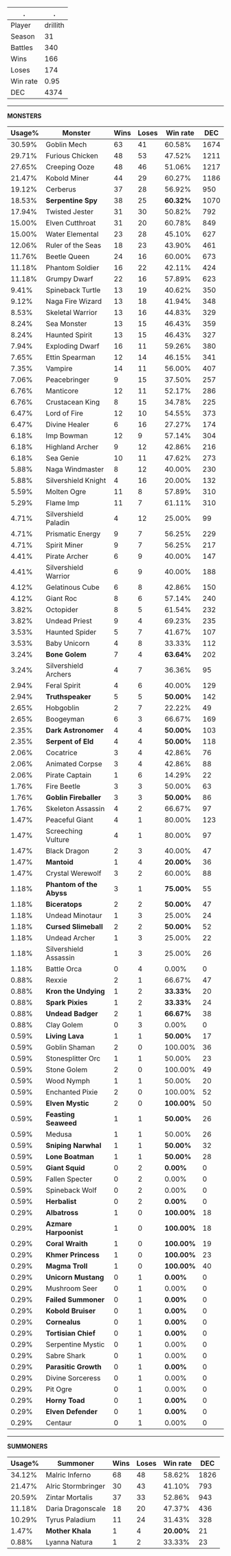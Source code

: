 .|.
|-|-
Player|drillith
Season|31
Battles|340
Wins|166
Loses|174
Win rate|0.95
DEC|4374

---
**MONSTERS**

Usage%|Monster|Wins|Loses|Win rate|DEC|
-|-|-|-|-|-|
30.59%|Goblin Mech|63|41|60.58%|1674|
29.71%|Furious Chicken|48|53|47.52%|1211|
27.65%|Creeping Ooze|48|46|51.06%|1217|
21.47%|Kobold Miner|44|29|60.27%|1186|
19.12%|Cerberus|37|28|56.92%|950|
18.53%|**Serpentine Spy**|38|25|**60.32%**|1070|
17.94%|Twisted Jester|31|30|50.82%|792|
15.00%|Elven Cutthroat|31|20|60.78%|849|
15.00%|Water Elemental|23|28|45.10%|627|
12.06%|Ruler of the Seas|18|23|43.90%|461|
11.76%|Beetle Queen|24|16|60.00%|673|
11.18%|Phantom Soldier|16|22|42.11%|424|
11.18%|Grumpy Dwarf|22|16|57.89%|623|
9.41%|Spineback Turtle|13|19|40.62%|350|
9.12%|Naga Fire Wizard|13|18|41.94%|348|
8.53%|Skeletal Warrior|13|16|44.83%|329|
8.24%|Sea Monster|13|15|46.43%|359|
8.24%|Haunted Spirit|13|15|46.43%|327|
7.94%|Exploding Dwarf|16|11|59.26%|380|
7.65%|Ettin Spearman|12|14|46.15%|341|
7.35%|Vampire|14|11|56.00%|407|
7.06%|Peacebringer|9|15|37.50%|257|
6.76%|Manticore|12|11|52.17%|286|
6.76%|Crustacean King|8|15|34.78%|225|
6.47%|Lord of Fire|12|10|54.55%|373|
6.47%|Divine Healer|6|16|27.27%|174|
6.18%|Imp Bowman|12|9|57.14%|304|
6.18%|Highland Archer|9|12|42.86%|216|
6.18%|Sea Genie|10|11|47.62%|273|
5.88%|Naga Windmaster|8|12|40.00%|230|
5.88%|Silvershield Knight|4|16|20.00%|132|
5.59%|Molten Ogre|11|8|57.89%|310|
5.29%|Flame Imp|11|7|61.11%|310|
4.71%|Silvershield Paladin|4|12|25.00%|99|
4.71%|Prismatic Energy|9|7|56.25%|229|
4.71%|Spirit Miner|9|7|56.25%|217|
4.41%|Pirate Archer|6|9|40.00%|147|
4.41%|Silvershield Warrior|6|9|40.00%|188|
4.12%|Gelatinous Cube|6|8|42.86%|150|
4.12%|Giant Roc|8|6|57.14%|240|
3.82%|Octopider|8|5|61.54%|232|
3.82%|Undead Priest|9|4|69.23%|235|
3.53%|Haunted Spider|5|7|41.67%|107|
3.53%|Baby Unicorn|4|8|33.33%|112|
3.24%|**Bone Golem**|7|4|**63.64%**|202|
3.24%|Silvershield Archers|4|7|36.36%|95|
2.94%|Feral Spirit|4|6|40.00%|129|
2.94%|**Truthspeaker**|5|5|**50.00%**|142|
2.65%|Hobgoblin|2|7|22.22%|49|
2.65%|Boogeyman|6|3|66.67%|169|
2.35%|**Dark Astronomer**|4|4|**50.00%**|103|
2.35%|**Serpent of Eld**|4|4|**50.00%**|118|
2.06%|Cocatrice|3|4|42.86%|76|
2.06%|Animated Corpse|3|4|42.86%|88|
2.06%|Pirate Captain|1|6|14.29%|22|
1.76%|Fire Beetle|3|3|50.00%|63|
1.76%|**Goblin Fireballer**|3|3|**50.00%**|86|
1.76%|Skeleton Assassin|4|2|66.67%|97|
1.47%|Peaceful Giant|4|1|80.00%|123|
1.47%|Screeching Vulture|4|1|80.00%|97|
1.47%|Black Dragon|2|3|40.00%|47|
1.47%|**Mantoid**|1|4|**20.00%**|36|
1.47%|Crystal Werewolf|3|2|60.00%|88|
1.18%|**Phantom of the Abyss**|3|1|**75.00%**|55|
1.18%|**Biceratops**|2|2|**50.00%**|47|
1.18%|Undead Minotaur|1|3|25.00%|24|
1.18%|**Cursed Slimeball**|2|2|**50.00%**|52|
1.18%|Undead Archer|1|3|25.00%|22|
1.18%|Silvershield Assassin|1|3|25.00%|26|
1.18%|Battle Orca|0|4|0.00%|0|
0.88%|Rexxie|2|1|66.67%|47|
0.88%|**Kron the Undying**|1|2|**33.33%**|20|
0.88%|**Spark Pixies**|1|2|**33.33%**|24|
0.88%|**Undead Badger**|2|1|**66.67%**|38|
0.88%|Clay Golem|0|3|0.00%|0|
0.59%|**Living Lava**|1|1|**50.00%**|17|
0.59%|Goblin Shaman|2|0|100.00%|36|
0.59%|Stonesplitter Orc|1|1|50.00%|23|
0.59%|Stone Golem|2|0|100.00%|49|
0.59%|Wood Nymph|1|1|50.00%|20|
0.59%|Enchanted Pixie|2|0|100.00%|52|
0.59%|**Elven Mystic**|2|0|**100.00%**|50|
0.59%|**Feasting Seaweed**|1|1|**50.00%**|26|
0.59%|Medusa|1|1|50.00%|26|
0.59%|**Sniping Narwhal**|1|1|**50.00%**|32|
0.59%|**Lone Boatman**|1|1|**50.00%**|28|
0.59%|**Giant Squid**|0|2|**0.00%**|0|
0.59%|Fallen Specter|0|2|0.00%|0|
0.59%|Spineback Wolf|0|2|0.00%|0|
0.59%|**Herbalist**|0|2|**0.00%**|0|
0.29%|**Albatross**|1|0|**100.00%**|18|
0.29%|**Azmare Harpoonist**|1|0|**100.00%**|18|
0.29%|**Coral Wraith**|1|0|**100.00%**|19|
0.29%|**Khmer Princess**|1|0|**100.00%**|23|
0.29%|**Magma Troll**|1|0|**100.00%**|40|
0.29%|**Unicorn Mustang**|0|1|**0.00%**|0|
0.29%|Mushroom Seer|0|1|0.00%|0|
0.29%|**Failed Summoner**|0|1|**0.00%**|0|
0.29%|**Kobold Bruiser**|0|1|**0.00%**|0|
0.29%|**Cornealus**|0|1|**0.00%**|0|
0.29%|**Tortisian Chief**|0|1|**0.00%**|0|
0.29%|Serpentine Mystic|0|1|0.00%|0|
0.29%|Sabre Shark|0|1|0.00%|0|
0.29%|**Parasitic Growth**|0|1|**0.00%**|0|
0.29%|Divine Sorceress|0|1|0.00%|0|
0.29%|Pit Ogre|0|1|0.00%|0|
0.29%|**Horny Toad**|0|1|**0.00%**|0|
0.29%|**Elven Defender**|0|1|**0.00%**|0|
0.29%|Centaur|0|1|0.00%|0|

---
**SUMMONERS**

Usage%|Summoner|Wins|Loses|Win rate|DEC|
-|-|-|-|-|-|
34.12%|Malric Inferno|68|48|58.62%|1826|
21.47%|Alric Stormbringer|30|43|41.10%|793|
20.59%|Zintar Mortalis|37|33|52.86%|943|
11.18%|Daria Dragonscale|18|20|47.37%|436|
10.29%|Tyrus Paladium|11|24|31.43%|328|
1.47%|**Mother Khala**|1|4|**20.00%**|21|
0.88%|Lyanna Natura|1|2|33.33%|23|
